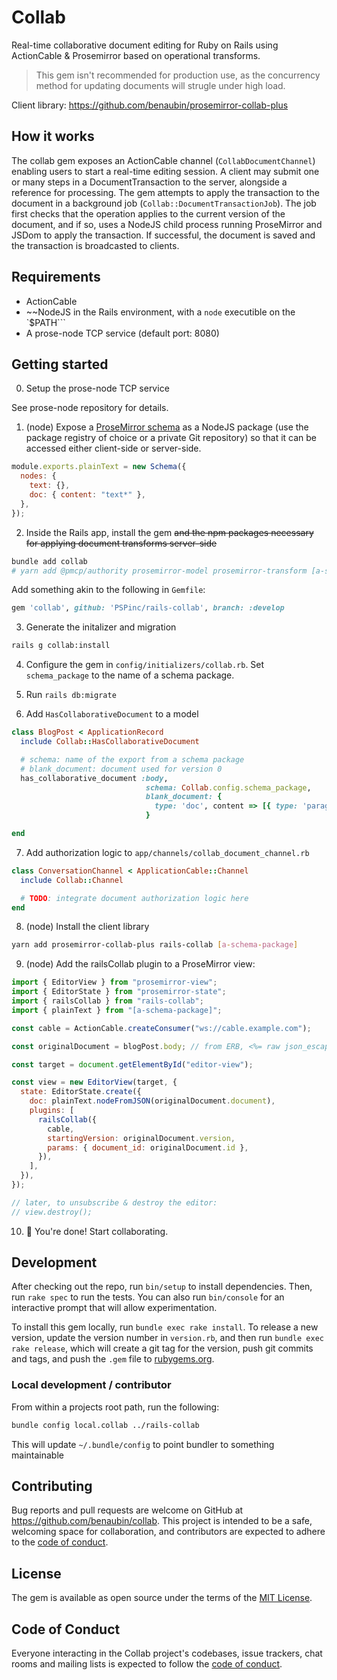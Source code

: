 # Collab

Real-time collaborative document editing for Ruby on Rails using ActionCable & Prosemirror based on operational transforms.

> This gem isn't recommended for production use, as the concurrency method for updating documents will strugle under high load.

Client library: https://github.com/benaubin/prosemirror-collab-plus

## How it works

The collab gem exposes an ActionCable channel (`CollabDocumentChannel`) enabling users to start a real-time editing session.
A client may submit one or many steps in a DocumentTransaction to the server, alongside a reference for processing. The gem
attempts to apply the transaction to the document in a background job (`Collab::DocumentTransactionJob`). The job first checks
that the operation applies to the current version of the document, and if so, uses a NodeJS child process running ProseMirror
and JSDom to apply the transaction. If successful, the document is saved and the transaction is broadcasted to clients.

## Requirements

- ActionCable
- ~~NodeJS in the Rails environment, with a `node` executible on the `$PATH```
- A prose-node TCP service (default port: 8080)

## Getting started

0. Setup the prose-node TCP service

See prose-node repository for details.

1. (node) Expose a [ProseMirror schema] as a NodeJS package (use the package
   registry of choice or a private Git repository) so that it can be accessed
   either client-side or server-side.

```js
module.exports.plainText = new Schema({
  nodes: {
    text: {},
    doc: { content: "text*" },
  },
});
```

2. Inside the Rails app, install the gem ~~and the npm packages necessary for
   applying document transforms server-side~~

```sh
bundle add collab
# yarn add @pmcp/authority prosemirror-model prosemirror-transform [a-schema-package]
```

Add something akin to the following in `Gemfile`:

```ruby
gem 'collab', github: 'PSPinc/rails-collab', branch: :develop
```


3. Generate the initalizer and migration

```sh
rails g collab:install
```

4. Configure the gem in `config/initializers/collab.rb`. Set `schema_package`
   to the name of a schema package.

5. Run `rails db:migrate`

6. Add `HasCollaborativeDocument` to a model

```rb
class BlogPost < ApplicationRecord
  include Collab::HasCollaborativeDocument

  # schema: name of the export from a schema package
  # blank_document: document used for version 0
  has_collaborative_document :body,
                              schema: Collab.config.schema_package,
                              blank_document: {
                                type: 'doc', content => [{ type: 'paragraph', text: "" }]
                              }

end
```

7. Add authorization logic to `app/channels/collab_document_channel.rb`

```ruby
class ConversationChannel < ApplicationCable::Channel
  include Collab::Channel

  # TODO: integrate document authorization logic here
end
```

8. (node) Install the client library

```sh
yarn add prosemirror-collab-plus rails-collab [a-schema-package]
```

9. (node) Add the railsCollab plugin to a ProseMirror view:

```js
import { EditorView } from "prosemirror-view";
import { EditorState } from "prosemirror-state";
import { railsCollab } from "rails-collab";
import { plainText } from "[a-schema-package]";

const cable = ActionCable.createConsumer("ws://cable.example.com");

const originalDocument = blogPost.body; // from ERB, <%= raw json_escape(@blog_post.body.to_json) %>

const target = document.getElementById("editor-view");

const view = new EditorView(target, {
  state: EditorState.create({
    doc: plainText.nodeFromJSON(originalDocument.document),
    plugins: [
      railsCollab({
        cable,
        startingVersion: originalDocument.version,
        params: { document_id: originalDocument.id },
      }),
    ],
  }),
});

// later, to unsubscribe & destroy the editor:
// view.destroy();
```

10. 🎉 You're done! Start collaborating.

## Development

After checking out the repo, run `bin/setup` to install dependencies. Then, run
`rake spec` to run the tests. You can also run `bin/console` for an interactive
prompt that will allow experimentation.

To install this gem locally, run `bundle exec rake install`. To release a new
version, update the version number in `version.rb`, and then run
`bundle exec rake release`, which will create a git tag for the version, push
git commits and tags, and push the `.gem` file to
[rubygems.org](https://rubygems.org).

### Local development / contributor

From within a projects root path, run the following:

```sh
bundle config local.collab ../rails-collab
```

This will update `~/.bundle/config` to point bundler to something maintainable

## Contributing

Bug reports and pull requests are welcome on GitHub at
https://github.com/benaubin/collab. This project is intended to be a safe,
welcoming space for collaboration, and contributors are expected to adhere to
the [code of conduct].

## License

The gem is available as open source under the terms of the [MIT License](LICENSE).

## Code of Conduct

Everyone interacting in the Collab project's codebases, issue trackers, chat
rooms and mailing lists is expected to follow the [code of conduct].

[prosemirror schema]: https://prosemirror.net/examples/schema/
[code of conduct]: https://github.com/PSPinc/rails-collab/blob/master/CODE_OF_CONDUCT.md
